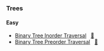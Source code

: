 ### Trees

#### Easy

- [Binary Tree Inorder Traversal](https://leetcode.com/problems/binary-tree-inorder-traversal/description/) &nbsp;&nbsp;[📄](/trees/BinaryTreeInorderTraversal.java)
- [Binary Tree Preorder Traversal](https://leetcode.com/problems/binary-tree-preorder-traversal/description/) &nbsp;&nbsp;[📄](/trees/BinaryTreePreorderTraversal.java)